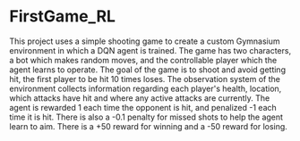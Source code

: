 # FirstGame_RL
This project uses a simple shooting game to create a custom Gymnasium environment in which a DQN agent is trained.
The game has two characters, a bot which makes random moves, and the controllable player which the agent learns to operate.
The goal of the game is to shoot and avoid getting hit, the first player to be hit 10 times loses.
The observation system of the environment collects information regarding each player's health, location, which attacks have hit and where any active attacks are currently.
The agent is rewarded 1 each time the opponent is hit, and penalized -1 each time it is hit. There is also a -0.1 penalty for missed shots to help the agent learn to aim. There is a +50 reward for winning and a -50 reward for losing.
